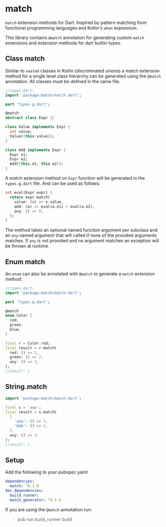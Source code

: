 # match
`match` extension methods for Dart. Inspired by pattern matching from functional
programming languages and Kotlin's `when` expression.

This library contains `@match` annotation for generating custom `match` extensions
and extension methods for dart builtin types.

## Class match

Similar to `sealed` classes in Kotlin (discriminated unions) a match
extension method for a single level class hierarchy can be generated using the
`@match` annotation. All classes must be defined in the same file.

```dart
//types.dart:
import 'package:match/match.dart';

part 'types.g.dart';

@match
abstract class Expr {}

class Value implements Expr {
  int value;
  Value({this.value});
}

class Add implements Expr {
  Expr e1;
  Expr e2;
  Add({this.e1, this.e2});
}
```

A match extension method on `Expr` function will be generated in the
`types.g.dart` file. And can be used as follows:

```dart
int eval(Expr expr) {
  return expr.match(
    value: (v) => v.value,
    add: (a) => eval(a.e1) + eval(a.e2),
    any: () => 0,
  );
}
```

The method takes an optional named function argument per subclass and an `any`
named argument that will called if none of the provided arguments matches. If
`any` is not provided and no argument matches an exception will be thrown at
runtime.

## Enum match

An `enum` can also be annotated with `@match` to generate a `match` extension
method:

```dart
//types.dart:
import 'package:match/match.dart';

part 'types.g.dart';

@match
enum Color {
  red,
  green,
  blue,
}

final r = Color.red;
final result = r.match(
  red: () => 1,
  green: () => 2,
  any: () => 3,
);
//result: 1
```

## String.match

```dart
import 'package:match/match.dart';

final s = 'aaa';
final result = s.match(
  {
    'aaa': () => 1,
    'bbb': () => 2,
  },
  any: () => 3,
);
//result: 1
```

## Setup

Add the following to your pubspec.yaml:

```yaml
dependencies:
  match: ^0.1.0
dev_dependencies:
  build_runner:
  match_generator: ^0.1.0
```

If you are using the `@match` annotation run:

> pub run build_runner build
